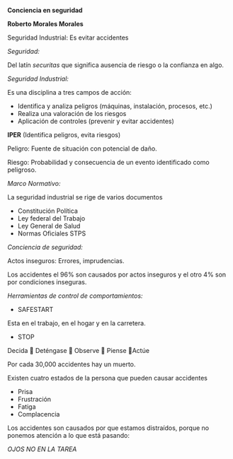 **Conciencia en seguridad**

**Roberto Morales Morales**

Seguridad Industrial: Es evitar accidentes

_Seguridad:_

Del latín _securitas_ que significa ausencia de riesgo o la confianza en algo.

_Seguridad Industrial:_

Es una disciplina a tres campos de acción:

- Identifica y analiza peligros (máquinas, instalación, procesos, etc.)
- Realiza una valoración de los riesgos
- Aplicación de controles (prevenir y evitar accidentes)

**IPER** (Identifica peligros, evita riesgos)

Peligro: Fuente de situación con potencial de daño.

Riesgo: Probabilidad y consecuencia de un evento identificado como peligroso.

_Marco Normativo:_

La seguridad industrial se rige de varios documentos

- Constitución Política
- Ley federal del Trabajo
- Ley General de Salud
- Normas Oficiales STPS

_Conciencia de seguridad:_

Actos inseguros: Errores, imprudencias.

Los accidentes el 96% son causados por actos inseguros y el otro 4% son por condiciones inseguras.

_Herramientas de control de comportamientos:_

- SAFESTART

Esta en el trabajo, en el hogar y en la carretera.

- STOP

Decida  Deténgase  Observe  Piense Actúe

Por cada 30,000 accidentes hay un muerto.

Existen cuatro estados de la persona que pueden causar accidentes

- Prisa
- Frustración
- Fatiga
- Complacencia

Los accidentes son causados por que estamos distraídos, porque no ponemos atención a lo que está pasando:

_OJOS NO EN LA TAREA_